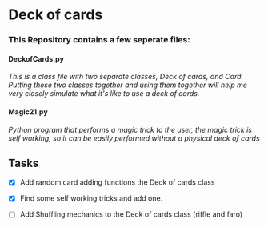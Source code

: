 # Deck of cards

### This Repository contains a few seperate files:

#### **DeckofCards.py**
*This is a class file with two separate classes, Deck of cards, and Card. Putting these two classes together and using them together will help me very closely simulate what it's like to use a deck of cards.*

#### **Magic21.py**
*Python program that performs a magic trick to the user, the magic trick is self working, so it can be easily performed without a physical deck of cards*



## Tasks 
- [x] Add random card adding functions the Deck of cards class
- [x] Find some self working tricks and add one.
- [ ] Add Shuffling mechanics to the Deck of cards class (riffle and faro)

